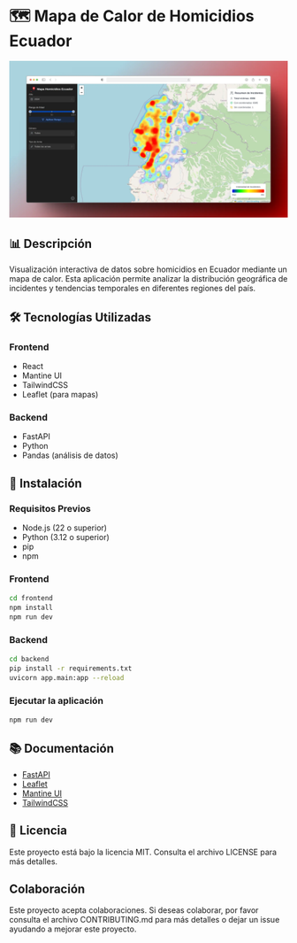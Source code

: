 # 🗺️ Mapa de Calor de Homicidios Ecuador

![Mapa de Calor de Homicidios Ecuador](/assets/image.webp)

## 📊 Descripción

Visualización interactiva de datos sobre homicidios en Ecuador mediante un mapa de calor. Esta aplicación permite analizar la distribución geográfica de incidentes y tendencias temporales en diferentes regiones del país.

## 🛠️ Tecnologías Utilizadas

### Frontend

- React
- Mantine UI
- TailwindCSS
- Leaflet (para mapas)

### Backend

- FastAPI
- Python
- Pandas (análisis de datos)

## 🚀 Instalación

### Requisitos Previos

- Node.js (22 o superior)
- Python (3.12 o superior)
- pip
- npm

### Frontend

```bash
cd frontend
npm install
npm run dev
```

### Backend

```bash
cd backend
pip install -r requirements.txt
uvicorn app.main:app --reload
```

### Ejecutar la aplicación

```bash
npm run dev
```

## 📚 Documentación

- [FastAPI](https://fastapi.tiangolo.com/es/)
- [Leaflet](https://leafletjs.com/)
- [Mantine UI](https://mantine.dev/)
- [TailwindCSS](https://tailwindcss.com/)

## 📝 Licencia

Este proyecto está bajo la licencia MIT. Consulta el archivo LICENSE para más detalles.

## Colaboración

Este proyecto acepta colaboraciones. Si deseas colaborar, por favor consulta el archivo CONTRIBUTING.md para más detalles o dejar un issue ayudando a mejorar este proyecto.
